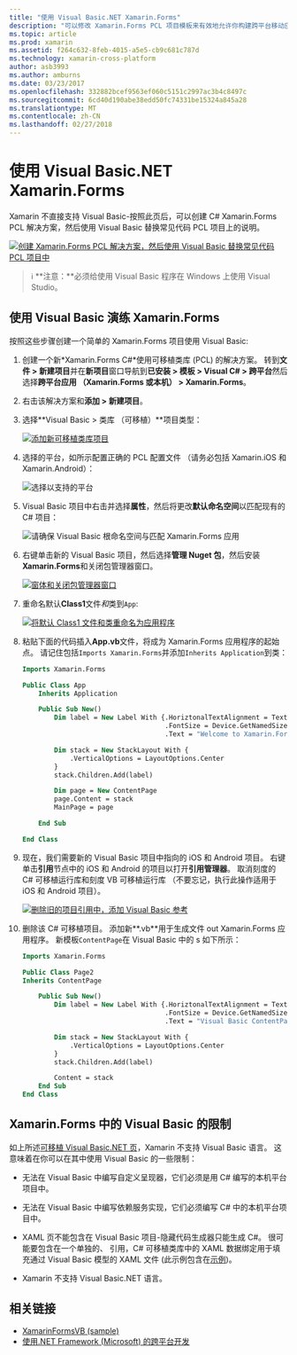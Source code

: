 ```yaml
---
title: "使用 Visual Basic.NET Xamarin.Forms"
description: "可以修改 Xamarin.Forms PCL 项目模板来有效地允许你构建跨平台移动应用程序使用 VB.NET 主要的程序集使用 Visual Basic。"
ms.topic: article
ms.prod: xamarin
ms.assetid: f264c632-8feb-4015-a5e5-cb9c681c787d
ms.technology: xamarin-cross-platform
author: asb3993
ms.author: amburns
ms.date: 03/23/2017
ms.openlocfilehash: 332882bcef9563ef060c5151c2997ac3b4c8497c
ms.sourcegitcommit: 6cd40d190abe38edd50fc74331be15324a845a28
ms.translationtype: MT
ms.contentlocale: zh-CN
ms.lasthandoff: 02/27/2018
---
```

# <a name="xamarinforms-using-visual-basicnet"></a>使用 Visual Basic.NET Xamarin.Forms

Xamarin 不直接支持 Visual Basic-按照此页后，可以创建 C# Xamarin.Forms PCL 解决方案，然后使用 Visual Basic 替换常见代码 PCL 项目上的说明。

[ ![](xamarin-forms-images/hero-sml.png "创建 Xamarin.Forms PCL 解决方案，然后使用 Visual Basic 替换常见代码 PCL 项目中")](xamarin-forms-images/hero.png)

> ℹ️ **注意：**必须给使用 Visual Basic 程序在 Windows 上使用 Visual Studio。

## <a name="xamarinforms-with-visual-basic-walkthrough"></a>使用 Visual Basic 演练 Xamarin.Forms

按照这些步骤创建一个简单的 Xamarin.Forms 项目使用 Visual Basic:

1. 创建一个新*Xamarin.Forms C#*使用可移植类库 (PCL) 的解决方案。
转到**文件 > 新建项目**并在**新项目**窗口导航到**已安装 > 模板 > Visual C# > 跨平台**然后选择**跨平台应用 （Xamarin.Forms 或本机） > Xamarin.Forms**。

2. 右击该解决方案和**添加 > 新建项目**。

3. 选择**Visual Basic > 类库 （可移植）**项目类型：

   [ ![](xamarin-forms-images/add-vb-2-sml.png "添加新可移植类库项目")](xamarin-forms-images/add-vb-2.png)

4. 选择的平台，如所示配置正确的 PCL 配置文件 （请务必包括 Xamarin.iOS 和 Xamarin.Android）：

   ![](xamarin-forms-images/add-vb-3-sml.png "选择以支持的平台")

5. Visual Basic 项目中右击并选择**属性**，然后将更改**默认命名空间**以匹配现有的 C# 项目：

   ![](xamarin-forms-images/add-vb-4s-sml.png "请确保 Visual Basic 根命名空间与匹配 Xamarin.Forms 应用")

6. 右键单击新的 Visual Basic 项目，然后选择**管理 Nuget 包**，然后安装**Xamarin.Forms**和关闭包管理器窗口。

   [ ![](xamarin-forms-images/add-vb-4-sml.png "窗体和关闭包管理器窗口")](xamarin-forms-images/add-vb-4.png)

7. 重命名默认**Class1**文件*和*类到`App`:

   [ ![](xamarin-forms-images/add-vb-5-sml.png "将默认 Class1 文件和类重命名为应用程序")](xamarin-forms-images/add-vb-5.png)

8. 粘贴下面的代码插入**App.vb**文件，将成为 Xamarin.Forms 应用程序的起始点。 请记住包括`Imports Xamarin.Forms`并添加`Inherits Application`到类：

    ```vb 
    Imports Xamarin.Forms

    Public Class App
        Inherits Application

        Public Sub New()
            Dim label = New Label With {.HoriztonalTextAlignment = TextAlignment.Center,
                                        .FontSize = Device.GetNamedSize(NamedSize.Medium, GetType(Label)),
                                        .Text = "Welcome to Xamarin.Forms with Visual Basic.NET"}

            Dim stack = New StackLayout With {
                .VerticalOptions = LayoutOptions.Center
            }
            stack.Children.Add(label)

            Dim page = New ContentPage
            page.Content = stack
            MainPage = page

        End Sub

    End Class
    ```

9. 现在，我们需要新的 Visual Basic 项目中指向的 iOS 和 Android 项目。
右键单击**引用**节点中的 iOS 和 Android 的项目以打开**引用管理器**。 取消刻度的 C# 可移植运行库和刻度 VB 可移植运行库 （不要忘记，执行此操作适用于 iOS 和 Android 项目）。

   [ ![](xamarin-forms-images/add-vb-8-sml.png "删除旧的项目引用中，添加 Visual Basic 参考")](xamarin-forms-images/add-vb-8.png)

10. 删除该 C# 可移植项目。 添加新**.vb**用于生成文件 out Xamarin.Forms 应用程序。 新模板`ContentPage`在 Visual Basic 中的 s 如下所示：

    ```vb
    Imports Xamarin.Forms

    Public Class Page2
    Inherits ContentPage

        Public Sub New()
            Dim label = New Label With {.HoriztonalTextAlignment = TextAlignment.Center,
                                        .FontSize = Device.GetNamedSize(NamedSize.Medium, GetType(Label)),
                                        .Text = "Visual Basic ContentPage"}

            Dim stack = New StackLayout With {
                .VerticalOptions = LayoutOptions.Center
            }
            stack.Children.Add(label)

            Content = stack
        End Sub
    End Class
    ```

## <a name="limitations-of-visual-basic-in-xamarinforms"></a>Xamarin.Forms 中的 Visual Basic 的限制

如上所述[可移植 Visual Basic.NET 页](/guides/cross-platform/application_fundamentals/pcl/portable_visual_basic_net/)，Xamarin 不支持 Visual Basic 语言。 这意味着在你可以在其中使用 Visual Basic 的一些限制：

 - 无法在 Visual Basic 中编写自定义呈现器，它们必须是用 C# 编写的本机平台项目中。

 - 无法在 Visual Basic 中编写依赖服务实现，它们必须编写 C# 中的本机平台项目中。

 - XAML 页不能包含在 Visual Basic 项目-隐藏代码生成器只能生成 C#。 很可能要包含在一个单独的、 引用，C# 可移植类库中的 XAML 数据绑定用于填充通过 Visual Basic 模型的 XAML 文件 (此示例包含在[示例](https://github.com/xamarin/mobile-samples/tree/master/VisualBasic/XamarinFormsVB/XamlPages))。

 - Xamarin 不支持 Visual Basic.NET 语言。

## <a name="related-links"></a>相关链接

- [XamarinFormsVB (sample)](https://github.com/xamarin/mobile-samples/tree/master/VisualBasic/XamarinFormsVB)
- [使用.NET Framework (Microsoft) 的跨平台开发](http://msdn.microsoft.com/en-us/library/gg597391(v=vs.110).aspx)
